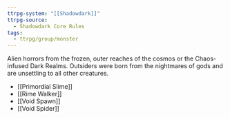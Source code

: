 ```yaml
---
ttrpg-system: "[[Shadowdark]]"
ttrpg-source:
  - Shadowdark Core Rules
tags:
  - ttrpg/group/monster
---
```

Alien horrors from the frozen, outer reaches of the cosmos or the Chaos-infused Dark Realms. Outsiders were born from the nightmares of gods and are unsettling to all other creatures.

- [[Primordial Slime]]
- [[Rime Walker]]
- [[Void Spawn]]
- [[Void Spider]]
